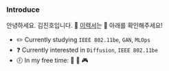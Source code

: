 ### Introduce
안녕하세요. 김진호입니다. :pencil: [이력서](https::/violet0929.github.io)는 :pencil: 아래를 확인해주세요!

* :pencil2: Currently studying ```IEEE 802.11be```, ```GAN```, ```MLOps``` 
* :question: Currently interested in ```Diffusion```, ```IEEE 802.11be```
* :clock7: In my free time: :musical_note: :walking: :video_game:
